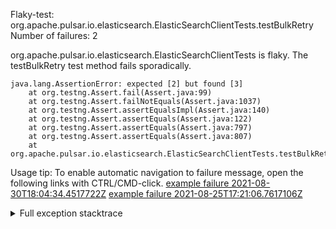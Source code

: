         
Flaky-test: org.apache.pulsar.io.elasticsearch.ElasticSearchClientTests.testBulkRetry
Number of failures: 2

org.apache.pulsar.io.elasticsearch.ElasticSearchClientTests is flaky. The testBulkRetry test method fails sporadically.

```
java.lang.AssertionError: expected [2] but found [3]
	at org.testng.Assert.fail(Assert.java:99)
	at org.testng.Assert.failNotEquals(Assert.java:1037)
	at org.testng.Assert.assertEqualsImpl(Assert.java:140)
	at org.testng.Assert.assertEquals(Assert.java:122)
	at org.testng.Assert.assertEquals(Assert.java:797)
	at org.testng.Assert.assertEquals(Assert.java:807)
	at org.apache.pulsar.io.elasticsearch.ElasticSearchClientTests.testBulkRetry(ElasticSearchClientTests.java:207)
```

Usage tip: To enable automatic navigation to failure message, open the following links with CTRL/CMD-click.
[example failure 2021-08-30T18:04:34.4517722Z](https://github.com/apache/pulsar/runs/3464533950?check_suite_focus=true#step:8:14750)
[example failure 2021-08-25T17:21:06.7617106Z](https://github.com/apache/pulsar/runs/3424390371?check_suite_focus=true#step:8:13073)


<details>
<summary>Full exception stacktrace</summary>
<code><pre>
java.lang.AssertionError: expected [2] but found [3]
	at org.testng.Assert.fail(Assert.java:99)
	at org.testng.Assert.failNotEquals(Assert.java:1037)
	at org.testng.Assert.assertEqualsImpl(Assert.java:140)
	at org.testng.Assert.assertEquals(Assert.java:122)
	at org.testng.Assert.assertEquals(Assert.java:797)
	at org.testng.Assert.assertEquals(Assert.java:807)
	at org.apache.pulsar.io.elasticsearch.ElasticSearchClientTests.testBulkRetry(ElasticSearchClientTests.java:207)
	at java.base/jdk.internal.reflect.NativeMethodAccessorImpl.invoke0(Native Method)
	at java.base/jdk.internal.reflect.NativeMethodAccessorImpl.invoke(NativeMethodAccessorImpl.java:62)
	at java.base/jdk.internal.reflect.DelegatingMethodAccessorImpl.invoke(DelegatingMethodAccessorImpl.java:43)
	at java.base/java.lang.reflect.Method.invoke(Method.java:566)
	at org.testng.internal.MethodInvocationHelper.invokeMethod(MethodInvocationHelper.java:132)
	at org.testng.internal.InvokeMethodRunnable.runOne(InvokeMethodRunnable.java:45)
	at org.testng.internal.InvokeMethodRunnable.call(InvokeMethodRunnable.java:73)
	at org.testng.internal.InvokeMethodRunnable.call(InvokeMethodRunnable.java:11)
	at java.base/java.util.concurrent.FutureTask.run(FutureTask.java:264)
	at java.base/java.util.concurrent.ThreadPoolExecutor.runWorker(ThreadPoolExecutor.java:1128)
	at java.base/java.util.concurrent.ThreadPoolExecutor$Worker.run(ThreadPoolExecutor.java:628)
	at java.base/java.lang.Thread.run(Thread.java:829)

</pre></code>
</details>

